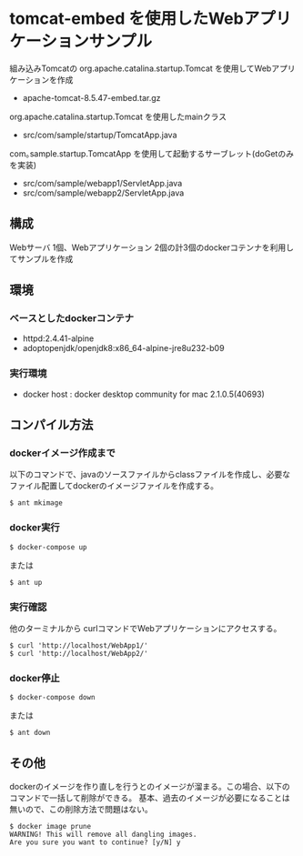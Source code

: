 # tomcat-embed を使用したWebアプリケーションサンプル

組み込みTomcatの org.apache.catalina.startup.Tomcat を使用してWebアプリケーションを作成

* apache-tomcat-8.5.47-embed.tar.gz

 org.apache.catalina.startup.Tomcat を使用したmainクラス

* src/com/sample/startup/TomcatApp.java

 com｡sample.startup.TomcatApp を使用して起動するサーブレット(doGetのみを実装)

* src/com/sample/webapp1/ServletApp.java
* src/com/sample/webapp2/ServletApp.java

## 構成

Webサーバ 1個、Webアプリケーション 2個の計3個のdockerコテンナを利用してサンプルを作成

## 環境

### ベースとしたdockerコンテナ

* httpd:2.4.41-alpine
* adoptopenjdk/openjdk8:x86_64-alpine-jre8u232-b09

### 実行環境

* docker host : docker desktop community for mac 2.1.0.5(40693)

## コンパイル方法

### dockerイメージ作成まで

以下のコマンドで、javaのソースファイルからclassファイルを作成し、必要なファイル配置してdockerのイメージファイルを作成する。

```
$ ant mkimage
```

### docker実行

```
$ docker-compose up
```

または

```
$ ant up
```


### 実行確認

他のターミナルから curlコマンドでWebアプリケーションにアクセスする。

```
$ curl 'http://localhost/WebApp1/'
$ curl 'http://localhost/WebApp2/'
```

### docker停止

```
$ docker-compose down
```

または

```
$ ant down
```

## その他

dockerのイメージを作り直しを行うと<none>のイメージが溜まる。この場合、以下のコマンドで一括して削除ができる。
基本、過去のイメージが必要になることは無いので、この削除方法で問題はない。

```
$ docker image prune
WARNING! This will remove all dangling images.
Are you sure you want to continue? [y/N] y
```
